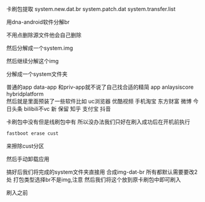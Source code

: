 卡刷包提取 
system.new.dat.br 
system.patch.dat 
system.transfer.list 

用dna-android软件分解br

不用点删除源文件他会自己删除

然后分解成一个system.img

然后继续分解这个img

分解成一个system文件夹 

普通的app data-app 和priv-app就不说了自己找合适的精简
app
anlaysiscore
hybridplatform                                                                                                 
然后就是里面预装了一些软件比如
uc浏览器 
优酷视频 
手机淘宝 
东方财富 
微博 
今日头条 
bilibili不vc                                                                                                                                        新
保留
知乎 支付宝 抖音

卡刷包中没有但是线刷包中有 所以没办法我们只好在刷入成功后在开机前执行

```c++
fastboot erase cust  
```
来擦除cust分区

然后手动卸载应用

搞好后我们将完成的system文件夹直接用
合成img-dat-br 所有都默认需要要改2处
打包类型选择br不是img,注意
然后我们将这个放到原卡刷包中即可刷入 

刷入之前
